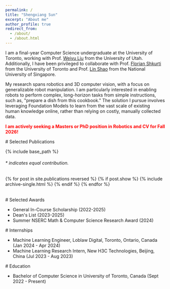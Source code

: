 ```yaml
---
permalink: /
title: "Shengxiang Sun"
excerpt: "About me"
author_profile: true
redirect_from: 
  - /about/
  - /about.html
---
```


<section id="about-me"></section>

I am a final-year Computer Science undergraduate at the University of Toronto, working with Prof. [Weiyu Liu](https://www.weiyuliu.com/) from the University of Utah. Additionally, I have been privileged to collaborate with Prof. [Florian Shkurti](http://www.cs.toronto.edu/~florian/) from the University of Toronto and Prof. [Lin Shao](https://linsats.github.io/) from the National University of Singapore.

My research spans robotics and 3D computer vision, with a focus on generalizable robot manipulation. I am particularly interested in enabling robots to perform complex, long-horizon tasks from simple instructions, such as, "prepare a dish from this cookbook." The solution I pursue involves leveraging Foundation Models to learn from the vast scale of existing human knowledge online, rather than relying on costly, manually collected data.

**<span style="color:red;">I am actively seeking a Masters or PhD position in Robotics and CV for Fall 2026!</span>**

<section id="publications"></section>
# Selected Publications 

{% include base_path %}

<h6>* indicates equal contribution. </h6>

<table style="width:100%;border:0px;border-spacing:0px;border-collapse:separate;margin-right:auto;margin-left:auto;">
<tbody>
  {% for post in site.publications reversed %}
    {% if post.show %}
      {% include archive-single.html %}
    {% endif %}
  {% endfor %}
</tbody>
</table>

<section id="awards"></section>
# Selected Awards

* General In-Course Scholarship (2022-2025)
* Dean's List (2023-2025)
* Summer NSERC Math & Computer Science Research Award (2024)


<section id="internships"></section>
# Internships

* Machine Learning Engineer, Loblaw Digital, Toronto, Ontario, Canada (Jan 2024 - Apr 2024)
* Machine Learning Research Intern, New H3C Technologies, Beijing, China (Jul 2023 - Aug 2023)

<section id="education"></section>
# Education

* Bachelor of Computer Science in University of Toronto, Canada (Sept 2022 - Present)
